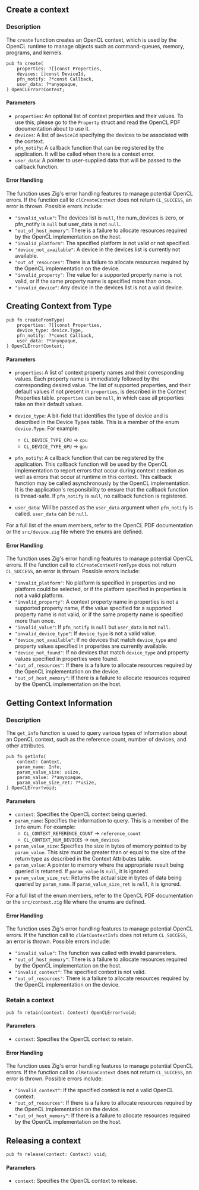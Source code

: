 ## Create a context

### Description

The `create` function creates an OpenCL context, which is used by the OpenCL runtime to manage objects such as command-queues, memory, programs, and kernels.

```zig
pub fn create(
    properties: ?[]const Properties,
    devices: []const DeviceId,
    pfn_notify: ?*const Callback,
    user_data: ?*anyopaque,
) OpenCLError!Context;
```

#### Parameters

-   `properties`: An optional list of context properties and their values. To use this, please go to the `Property` struct and read the OpenCL PDF documentation about to use it.
-   `devices`: A list of `DeviceId` specifying the devices to be associated with the context.
-   `pfn_notify`: A callback function that can be registered by the application. It will be called when there is a context error.
-   `user_data`: A pointer to user-supplied data that will be passed to the callback function.

#### Error Handling

The function uses Zig's error handling features to manage potential OpenCL errors. If the function call to `clCreateContext` does not return `CL_SUCCESS`, an error is thrown. Possible errors include:

-   `"invalid_value"`: The devices list is `null`, the num_devices is zero, or pfn_notify is `null` but user_data is not `null`.
-   `"out_of_host_memory"`: There is a failure to allocate resources required by the OpenCL implementation on the host.
-   `"invalid_platform"`: The specified platform is not valid or not specified.
-   `"device_not_available"`: A device in the devices list is currently not available.
-   `"out_of_resources"`: There is a failure to allocate resources required by the OpenCL implementation on the device.
-   `"invalid_property"`: The value for a supported property name is not valid, or if the same property name is specified more than once.
-   `"invalid_device"`: Any device in the devices list is not a valid device.

## Creating Context from Type

```zig
pub fn createFromType(
    properties: ?[]const Properties,
    device_type: device.Type,
    pfn_notify: ?*const Callback,
    user_data: ?*anyopaque,
) OpenCLError!Context;
```

#### Parameters

-   `properties`: A list of context property names and their corresponding values. Each property name is immediately followed by the corresponding desired value. The list of supported properties, and their default values if not present in `properties`, is described in the Context Properties table. `properties` can be `null`, in which case all properties take on their default values.
    
-   `device_type`: A bit-field that identifies the type of device and is described in the Device Types table. This is a member of the enum `device.Type`. For example:
    -   `CL_DEVICE_TYPE_CPU` -> `cpu`
    -   `CL_DEVICE_TYPE_GPU` -> `gpu`
-   `pfn_notify`: A callback function that can be registered by the application. This callback function will be used by the OpenCL implementation to report errors that occur during context creation as well as errors that occur at runtime in this context. This callback function may be called asynchronously by the OpenCL implementation. It is the application's responsibility to ensure that the callback function is thread-safe. If `pfn_notify` is `null`, no callback function is registered.
    
-   `user_data`: Will be passed as the `user_data` argument when `pfn_notify` is called. `user_data` can be `null`.
    

For a full list of the enum members, refer to the OpenCL PDF documentation or the `src/device.zig` file where the enums are defined.

#### Error Handling

The function uses Zig's error handling features to manage potential OpenCL errors. If the function call to `clCreateContextFromType` does not return `CL_SUCCESS`, an error is thrown. Possible errors include:

-   `"invalid_platform"`: No platform is specified in properties and no platform could be selected, or if the platform specified in properties is not a valid platform.
-   `"invalid_property"`: A context property name in properties is not a supported property name, if the value specified for a supported property name is not valid, or if the same property name is specified more than once.
-   `"invalid_value"`: If `pfn_notify` is `null` but `user_data` is not `null`.
-   `"invalid_device_type"`: If `device_type` is not a valid value.
-   `"device_not_available"`: If no devices that match `device_type` and property values specified in properties are currently available.
-   `"device_not_found"`: If no devices that match `device_type` and property values specified in properties were found.
-   `"out_of_resources"`: If there is a failure to allocate resources required by the OpenCL implementation on the device.
-   `"out_of_host_memory"`: If there is a failure to allocate resources required by the OpenCL implementation on the host.

## Getting Context Information

### Description
The `get_info` function is used to query various types of information about an OpenCL context, such as the reference count, number of devices, and other attributes.

```zig
pub fn getInfo(
    context: Context,
    param_name: Info,
    param_value_size: usize,
    param_value: ?*anyopaque,
    param_value_size_ret: ?*usize,
) OpenCLError!void;
```

#### Parameters

-   `context`: Specifies the OpenCL context being queried.
-   `param_name`: Specifies the information to query. This is a member of the `Info` enum. For example:
    -   `CL_CONTEXT_REFERENCE_COUNT` -> `reference_count`
    -   `CL_CONTEXT_NUM_DEVICES` -> `num_devices`
-   `param_value_size`: Specifies the size in bytes of memory pointed to by `param_value`. This size must be greater than or equal to the size of the return type as described in the Context Attributes table.
-   `param_value`: A pointer to memory where the appropriate result being queried is returned. If `param_value` is `null`, it is ignored.
-   `param_value_size_ret`: Returns the actual size in bytes of data being queried by `param_name`. If `param_value_size_ret` is `null`, it is ignored.

For a full list of the enum members, refer to the OpenCL PDF documentation or the `src/context.zig` file where the enums are defined.

#### Error Handling

The function uses Zig's error handling features to manage potential OpenCL errors. If the function call to `clGetContextInfo` does not return `CL_SUCCESS`, an error is thrown. Possible errors include:

-   `"invalid_value"`: The function was called with invalid parameters.
-   `"out_of_host_memory"`: There is a failure to allocate resources required by the OpenCL implementation on the host.
-   `"invalid_context"`: The specified context is not valid.
-   `"out_of_resources"`: There is a failure to allocate resources required by the OpenCL implementation on the device.

### Retain a context

```zig
pub fn retain(context: Context) OpenCLError!void;
```

#### Parameters

-   `context`: Specifies the OpenCL context to retain.

#### Error Handling

The function uses Zig's error handling features to manage potential OpenCL errors. If the function call to `clRetainContext` does not return `CL_SUCCESS`, an error is thrown. Possible errors include:

-   `"invalid_context"`: If the specified context is not a valid OpenCL context.
-   `"out_of_resources"`: If there is a failure to allocate resources required by the OpenCL implementation on the device.
-   `"out_of_host_memory"`: If there is a failure to allocate resources required by the OpenCL implementation on the host.

## Releasing a context

```zig
pub fn release(context: Context) void;
```

#### Parameters

-   `context`: Specifies the OpenCL context to release.
